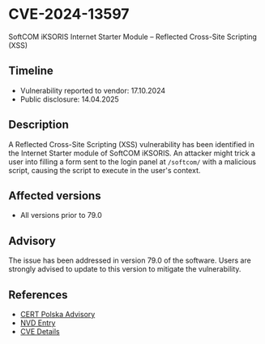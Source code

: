 # CVE-2024-13597
SoftCOM iKSORIS Internet Starter Module – Reflected Cross-Site Scripting (XSS)

## Timeline
- Vulnerability reported to vendor: 17.10.2024
- Public disclosure: 14.04.2025

## Description
A Reflected Cross-Site Scripting (XSS) vulnerability has been identified in the Internet Starter module of SoftCOM iKSORIS. An attacker might trick a user into filling a form sent to the login panel at `/softcom/` with a malicious script, causing the script to execute in the user's context.

## Affected versions
- All versions prior to 79.0 

## Advisory
The issue has been addressed in version 79.0 of the software. Users are strongly advised to update to this version to mitigate the vulnerability.

## References
- [CERT Polska Advisory](https://cert.pl/en/posts/2025/04/CVE-2024-13597/)
- [NVD Entry](https://nvd.nist.gov/vuln/detail/CVE-2024-13597)
- [CVE Details](https://www.cve.org/CVERecord?id=CVE-2024-13597)
